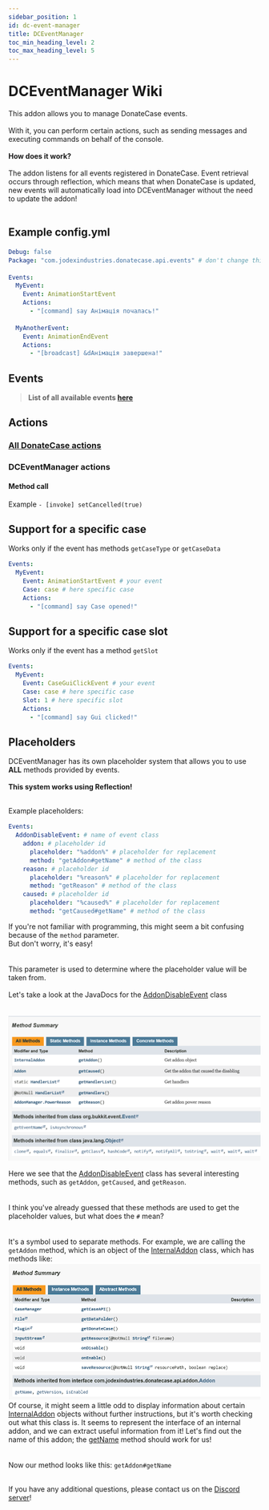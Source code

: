 ```yaml
---
sidebar_position: 1
id: dc-event-manager
title: DCEventManager
toc_min_heading_level: 2
toc_max_heading_level: 5
---
```


# DCEventManager Wiki

This addon allows you to manage DonateCase events.<br></br>
With it, you can perform certain actions, such as sending messages and executing commands on behalf of the console. <br></br>
**How does it work?**<br></br>
The addon listens for all events registered in DonateCase.
&#x20;Event retrieval occurs through reflection, which means that when DonateCase is updated, new events will automatically load into DCEventManager without the need to update the addon! <br></br>

## Example config.yml

```yml
Debug: false
Package: "com.jodexindustries.donatecase.api.events" # don't change this

Events:
  MyEvent:
    Event: AnimationStartEvent
    Actions:
      - "[command] say Анімація почалась!"

  MyAnotherEvent:
    Event: AnimationEndEvent
    Actions:
      - "[broadcast] &dАнімація завершена!"
```

## Events

> **List of all available events [here](https://repo.jodexindustries.xyz/javadoc/releases/com/jodexindustries/donatecase/spigot-api/2.0.2.1/raw/com/jodexindustries/donatecase/api/events/package-summary.html)**

## Actions

### [All DonateCase actions](../items-settings#actions)

### DCEventManager actions

#### Method call

Example
`- [invoke] setCancelled(true)`

## Support for a specific case

Works only if the event has methods `getCaseType` or `getCaseData`

```yaml
Events:
  MyEvent:
    Event: AnimationStartEvent # your event
    Case: case # here specific case
    Actions:
      - "[command] say Case opened!"
```

## Support for a specific case slot

Works only if the event has a method `getSlot`

```yaml
Events:
  MyEvent:
    Event: CaseGuiClickEvent # your event
    Case: case # here specific case
    Slot: 1 # here specific slot
    Actions:
      - "[command] say Gui clicked!"
```

## Placeholders

DCEventManager has its own placeholder system that allows you to use **ALL** methods provided by events.<br></br>
**This system works using Reflection!**<br></br>

Example placeholders:

```yaml
Events:
  AddonDisableEvent: # name of event class
    addon: # placeholder id
      placeholder: "%addon%" # placeholder for replacement
      method: "getAddon#getName" # method of the class
    reason: # placeholder id
      placeholder: "%reason%" # placeholder for replacement
      method: "getReason" # method of the class
    caused: # placeholder id
      placeholder: "%caused%" # placeholder for replacement
      method: "getCaused#getName" # method of the class
```

If you're not familiar with programming, this might seem a bit confusing because of the `method` parameter.  
But don't worry, it's easy! <br></br>  
This parameter is used to determine where the placeholder value will be taken from. <br></br>
Let's take a look at the JavaDocs for the [AddonDisableEvent](https://repo.jodexindustries.xyz/javadoc/releases/com/jodexindustries/donatecase/spigot-api/2.0.2.1/raw/com/jodexindustries/donatecase/api/events/AddonDisableEvent.html#method-summary) class<br></br>  
![jd.png](../../assets/jd.png)

Here we see that the [AddonDisableEvent](https://repo.jodexindustries.xyz/javadoc/releases/com/jodexindustries/donatecase/spigot-api/2.0.2.1/raw/com/jodexindustries/donatecase/api/addon/internal/InternalAddon.html#method-summary) class has several interesting methods, such as `getAddon`, `getCaused`, and `getReason`. <br></br>  
I think you've already guessed that these methods are used to get the placeholder values, but what does the `#` mean? <br></br>  
It's a symbol used to separate methods. For example, we are calling the `getAddon` method, which is an object of the [InternalAddon](https://repo.jodexindustries.xyz/javadoc/releases/com/jodexindustries/donatecase/spigot-api/2.0.2.1/raw/com/jodexindustries/donatecase/api/addon/internal/InternalAddon.html) class, which has methods like:
![addon.png](../../assets/addon.png)  
Of course, it might seem a little odd to display information about certain [InternalAddon](https://repo.jodexindustries.xyz/javadoc/releases/com/jodexindustries/donatecase/spigot-api/2.0.2.1/raw/com/jodexindustries/donatecase/api/addon/internal/InternalAddon.html) objects without further instructions, but it's worth checking out what this class is. It seems to represent the interface of an internal addon, and we can extract useful information from it! Let's find out the name of this addon; the [getName](https://repo.jodexindustries.xyz/javadoc/releases/com/jodexindustries/donatecase/api/2.0.2.1/raw/com/jodexindustries/donatecase/api/addon/Addon.html#getName()) method should work for us! <br></br>  
Now our method looks like this: `getAddon#getName`<br></br>  

If you have any additional questions, please contact us on the [Discord server](https://discord.gg/2syNtcKcgR)!